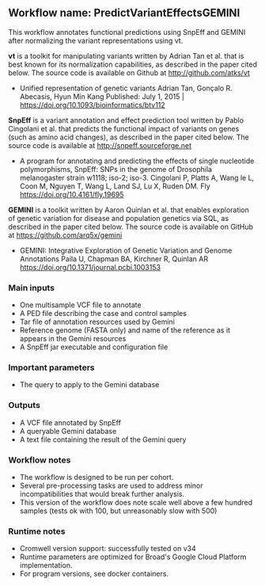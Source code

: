 ## Workflow name: PredictVariantEffectsGEMINI

 This workflow annotates functional predictions using SnpEff and GEMINI after normalizing the variant representations
 using vt.

 **vt** is a toolkit for manipulating variants written by Adrian Tan et al. that is best known for its normalization
 capabilities, as described in the paper cited below. The source code is available on Github at
 http://github.com/atks/vt

 - Unified representation of genetic variants
 Adrian Tan, Gonçalo R. Abecasis, Hyun Min Kang
 Published: July 1, 2015 | https://doi.org/10.1093/bioinformatics/btv112

 **SnpEff** is a variant annotation and effect prediction tool written by Pablo Cingolani et al. that predicts the
 functional impact of variants on genes (such as amino acid changes), as described in the paper cited below. The
 source code is available at http://snpeff.sourceforge.net

 - A program for annotating and predicting the effects of single nucleotide polymorphisms, SnpEff: SNPs in the
 genome of Drosophila melanogaster strain w1118; iso-2; iso-3.
 Cingolani P, Platts A, Wang le L, Coon M, Nguyen T, Wang L, Land SJ, Lu X, Ruden DM. Fly
 https://doi.org/10.4161/fly.19695

 **GEMINI** is a toolkit written by Aaron Quinlan et al. that enables exploration of genetic variation for disease
 and population genetics via SQL, as described in the paper cited below. The source code is available on GitHub at
 https://github.com/arq5x/gemini

 - GEMINI: Integrative Exploration of Genetic Variation and Genome Annotations
 Paila U, Chapman BA, Kirchner R, Quinlan AR
 https://doi.org/10.1371/journal.pcbi.1003153

### Main inputs
 - One multisample VCF file to annotate
 - A PED file describing the case and control samples
 - Tar file of annotation resources used by Gemini
 - Reference genome (FASTA only) and name of the reference as it appears in the Gemini resources
 - A SnpEff jar executable and configuration file

### Important parameters
 - The query to apply to the Gemini database

### Outputs
 - A VCF file annotated by SnpEff
 - A queryable Gemini database
 - A text file containing the result of the Gemini query

### Workflow notes
 - The workflow is designed to be run per cohort.
 - Several pre-processing tasks are used to address minor incompatibilities that would break further analysis.
 - This version of the workflow does note scale well above a few hundred samples (tests ok with 100, but unreasonably slow with 500)

### Runtime notes
 - Cromwell version support: successfully tested on v34
 - Runtime parameters are optimized for Broad's Google Cloud Platform implementation.
 - For program versions, see docker containers.

